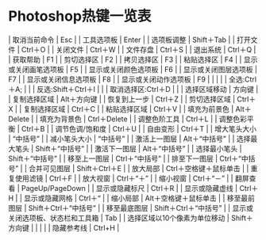 # Photoshop热键一览表

| 取消当前命令                     | Esc                    |
| 工具选项板                       | Enter                  |
| 选项板调整                       | Shift＋Tab             |
| 打开文件                         | Ctrl＋O                |
| 关闭文件                         | Ctrl＋W                |
| 文件存盘                         | Ctrl＋S                |
| 退出系统                         | Ctrl＋Q                |
| 获取帮助                         | F1                     |
| 剪切选择区                       | F2                     |
| 拷贝选择区                       | F3                     |
| 粘贴选择区                       | F4                     |
| 显示或关闭画笔选项板             | F5                     |
| 显示或关闭颜色选项板             | F6                     |
| 显示或关闭图层选项板             | F7                     |
| 显示或关闭信息选项板             | F8                     |
| 显示或关闭动作选项板             | F9                     |
|                                  |                        |
| 全选:Ctrl＋A;                    |                        |
| 反选:Shift＋Ctrl＋I              |                        |
| 取消选择区:Ctrl＋D               |                        |
| 选择区域移动                     | 方向键                 |
| 复制选择区域                     | Alt＋方向键            |
| 恢复到上一步                     | Ctrl＋Z                |
| 剪切选择区域                     | Ctrl＋X                |
| 复制选择区域                     | Ctrl＋C                |
| 粘贴选择区域                     | Ctrl＋V                |
| 填充为前景色                     | Alt＋Delete            |
| 填充为背景色                     | Ctrl＋Delete           |
| 调整色阶工具                     | Ctrl＋L                |
| 调整色彩平衡                     | Ctrl＋B                |
| 调节色调/饱和度                  | Ctrl＋U                |
| 自由变形                         | Ctrl＋T                |
| 增大笔头大小                     | “中括号”               |
| 减小笔头大小                     | “中括号”               |
| 激活上一图层                     | Alt＋“中括号”          |
| 选择最大笔头                     | Shift＋“中括号”        |
| 激活下一图层                     | Alt＋“中括号”          |
| 选择最小笔头                     | Shift＋“中括号”        |
| 移至上一图层                     | Ctrl＋“中括号”         |
| 排至下一图层                     | Ctrl＋“中括号”         |
| 合并可见图层                     | Shift＋Ctrl＋E         |
| 放大局部                         | Ctrl＋空格键＋鼠标单击 |
| 重复使用滤镜                     | Ctrl＋F                |
| 放大视窗                         | Ctrl＋“＋”             |
| 缩小视窗                         | Ctrl＋“－”             |
| 翻屏查看                         | PageUp/PageDown        |
| 显示或隐藏标尺                   | Ctrl＋R                |
| 显示或隐藏虚线                   | Ctrl＋H                |
| 显示或隐藏网格                   | Ctrl＋“                |
| 缩小局部                         | Alt＋空格键＋鼠标单击  |
| 移至最前图层                     | Shift＋Ctrl＋“中括号”  |
| 移至最底图层                     | Shift＋Ctrl＋“中括号”  |
| 显示或关闭选项板、状态栏和工具箱 | Tab                    |
| 选择区域以10个像素为单位移动     | Shift＋方向键          |
|                                  |                        |
| 隐藏参考线                       | Ctrl+H                 |
